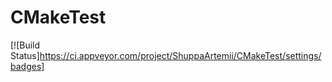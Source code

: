 # CMakeTest
[![Build Status]https://ci.appveyor.com/project/ShuppaArtemii/CMakeTest/settings/badges]